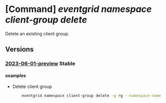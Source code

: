 # [Command] _eventgrid namespace client-group delete_

Delete an existing client group.

## Versions

### [2023-06-01-preview](/Resources/mgmt-plane/L3N1YnNjcmlwdGlvbnMve30vcmVzb3VyY2Vncm91cHMve30vcHJvdmlkZXJzL21pY3Jvc29mdC5ldmVudGdyaWQvbmFtZXNwYWNlcy97fS9jbGllbnRncm91cHMve30=/2023-06-01-preview.xml) **Stable**

<!-- mgmt-plane /subscriptions/{}/resourcegroups/{}/providers/microsoft.eventgrid/namespaces/{}/clientgroups/{} 2023-06-01-preview -->

#### examples

- Delete client group
    ```bash
        eventgrid namespace client-group delete -g rg --namespace-name name -n client-group
    ```

